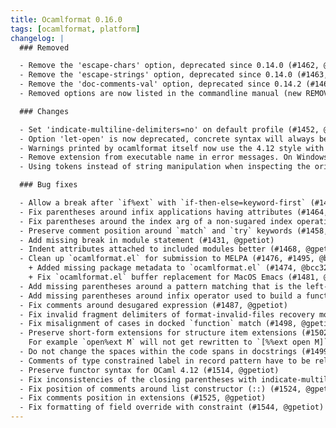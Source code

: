 ```yaml
---
title: Ocamlformat 0.16.0
tags: [ocamlformat, platform]
changelog: |
  ### Removed

  - Remove the 'escape-chars' option, deprecated since 0.14.0 (#1462, @gpetiot)
  - Remove the 'escape-strings' option, deprecated since 0.14.0 (#1463, @gpetiot)
  - Remove the 'doc-comments-val' option, deprecated since 0.14.2 (#1461, @gpetiot)
  - Removed options are now listed in the commandline manual (new REMOVED OPTIONS section) (#1469, @Julow)

  ### Changes

  - Set 'indicate-multiline-delimiters=no' on default profile (#1452, @gpetiot)
  - Option 'let-open' is now deprecated, concrete syntax will always be preserved starting from OCamlFormat v0.17.0, corresponding to the current 'let-open=preserve' behavior. (#1467, @gpetiot)
  - Warnings printed by ocamlformat itself now use the 4.12 style with symbolic names (#1511, #1518, @emillon)
  - Remove extension from executable name in error messages. On Windows, this means that messages now start with "ocamlformat: ..." instead of "ocamlformat.exe: ..." (#1531, @emillon)
  - Using tokens instead of string manipulation when inspecting the original source (#1526, #1533, #1541 @hhugo) (#1532, @gpetiot)

  ### Bug fixes

  - Allow a break after `if%ext` with `if-then-else=keyword-first` (#1419, #1543, @gpetiot)
  - Fix parentheses around infix applications having attributes (#1464, @gpetiot)
  - Fix parentheses around the index arg of a non-sugared index operation (#1465, @gpetiot)
  - Preserve comment position around `match` and `try` keywords (#1458, @gpetiot)
  - Add missing break in module statement (#1431, @gpetiot)
  - Indent attributes attached to included modules better (#1468, @gpetiot)
  - Clean up `ocamlformat.el` for submission to MELPA (#1476, #1495, @bcc32)
    + Added missing package metadata to `ocamlformat.el` (#1474, @bcc32)
    + Fix `ocamlformat.el` buffer replacement for MacOS Emacs (#1481, @juxd)
  - Add missing parentheses around a pattern matching that is the left-hand part of a sequence when an attribute is attached (#1483, @gpetiot)
  - Add missing parentheses around infix operator used to build a function (#1486, @gpetiot)
  - Fix comments around desugared expression (#1487, @gpetiot)
  - Fix invalid fragment delimiters of format-invalid-files recovery mode (#1485, @hhugo)
  - Fix misalignment of cases in docked `function` match (#1498, @gpetiot)
  - Preserve short-form extensions for structure item extensions (#1502, @gpetiot).
    For example `open%ext M` will not get rewritten to `[%%ext open M]`.
  - Do not change the spaces within the code spans in docstrings (#1499, @gpetiot)
  - Comments of type constrained label in record pattern have to be relocated in 4.12 (#1517, @gpetiot)
  - Preserve functor syntax for OCaml 4.12 (#1514, @gpetiot)
  - Fix inconsistencies of the closing parentheses with indicate-multiline-delimiters (#1377, #1540, @gpetiot)
  - Fix position of comments around list constructor (::) (#1524, @gpetiot)
  - Fix comments position in extensions (#1525, @gpetiot)
  - Fix formatting of field override with constraint (#1544, @gpetiot)
---
```


